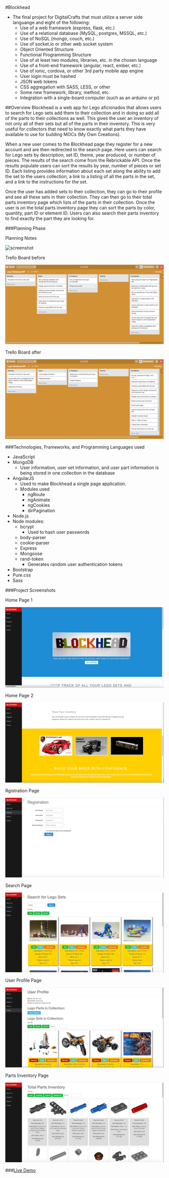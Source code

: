 
#Blockhead

* The final project for DigitalCrafts that must utiilze a server side languange and eight of the following:
	* Use of a web framework (express, flask, etc.)
	* Use of a relational database (MySQL, postgres, MSSQL, etc.)
	* Use of NoSQL (mongo, couch, etc.)
	* Use of socket.io or other web socket system
	* Object Oriented Structure
	* Functional Programming Structure
	* Use of at least two modules, libraries, etc. in the chosen language
	* Use of a front-end framework (angular, react, ember, etc.)
	* Use of ionic, cordova, or other 3rd party mobile app engine
	* User login must be hashed
	* JSON web tokens
	* CSS aggregation with SASS, LESS, or other
	* Some new framework, library, method, etc.
	* Integration with a single-board computer (such as an arduino or pi)


##Overview
Blockhead is a web app for Lego aficionados that allows users to search for Lego sets add them to their collection and in doing so add all of the parts to their collections as well.  This gives the user an inventory of not only all of their sets but all of the parts in their inventory.  This is very useful for collectors that need to know exactly what parts they have available to use for building MOCs (My Own Creations).

When a new user comes to the Blockhead page they register for a new account and are then redirected to the search page.  Here users can search for Lego sets by description, set ID, theme, year produced, or number of pieces.  The results of the search come from the Rebrickable API.  Once the results populate users can sort the results by year, number of pieces or set ID.  Each listing provides information about each set along the ability to add the set to the users collection, a link to a listing of all the parts in the set, and a link to the instructions for the set.

Once the user has added sets to their collection, they can go to their profile and see all these sets in their collection.  They can then go to their total parts inventory page which lists of the parts in their collection.  Once the user is on the total parts inventory page they can sort the parts by color, quantity, part ID or element ID.  Users can also search their parts inventory to find exactly the part they are looking for.

###Planning Phase

Planning Notes

![screenshot](front-end/images/notes.png)


Trello Board before

![screenshot](front-end/images/trello1.png)


Trello Board after

![screenshot](front-end/images/trello2.png)


###Technologies, Frameworks, and Programming Languages used
* JavaScript
* MongoDB
	* User information, user set information, and user part information is being stored in one collection in the database
* AngularJS
	* Used to make Blockhead a single page application.
	* Modules used
		* ngRoute
		* ngAnimate
		* ngCookies
		* dirPagination
* Node.js
* Node modules:
	* bcrypt
		* Used to hash user passwords
	* body-parser
	* cookie-parser
	* Express
	* Mongoose
	* rand-token
		* Generates random user authentication tokens
* Bootstrap
* Pure.css
* Sass


###Project Screenshots

Home Page 1

![screenshot](front-end/images/homepage1.png)


Home Page 2

![screenshot](front-end/images/homepage2.png)


Rgistration Page

![screenshot](front-end/images/registration.png)


Search Page

![screenshot](front-end/images/search.png)


User Profile Page

![screenshot](front-end/images/profile.png)


Parts Inventory Page

![screenshot](front-end/images/partsinventory.png)


###[Live Demo](http://blockhead.danielbarranco.com/#/)




